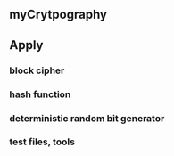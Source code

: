  myCrytpography
-----------------

## Apply
### block cipher
### hash function
### deterministic random bit generator 
### test files, tools


